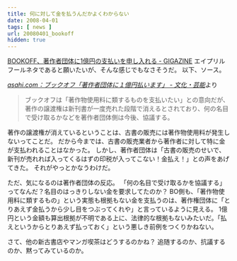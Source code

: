 ```yaml
---
title: 何に対して金を払うんだかよくわからない
date: 2008-04-01
tags: [ news ]
url: 20080401_bookoff
hidden: true
---
```

<a href="http://gigazine.net/index.php?/news/comments/20080401_bookoff/">BOOKOFF、著作者団体に1億円の支払いを申し入れる - GIGAZINE</a>
エイプリルフールネタであると願いたいが、そんな感じでもなさそうだ。
以下、ソース。

<cite><a href="http://www.asahi.com/culture/update/0401/TKY200803310390.html">asahi.com：ブックオフ「著作者団体に１億円払います」 - 文化・芸能</a></cite>より
<blockquote>ブックオフは「著作物使用料に類するものを支払いたい」との意向だが、著作の譲渡権は新刊書が一度売れた段階で消えるとされており、何の名目で受け取るかなどを著作者団体側は今後、協議する。</blockquote>

著作の譲渡権が消えているということは、古書の販売には著作物使用料が発生しないってことだ。
だから今までは、古書の販売業者から著作者に対して特に金が支払われることはなかった。
しかし、著作者団体は「古書の販売のせいで、新刊が売れれば入ってくるはずの印税が入ってこない！金払え！」との声をあげてきた。
それがやっとかなうわけだ。

ただ、気になるのは著作者団体の反応。
「何の名目で受け取るかを協議する」ってなんだ？名目のはっきりしない金を要求してたのか？
BO側も、「著作物使用料に類するもの」という実態も根拠もない金を支払うのは、著作権団体に「とりあえず金払うから少し目をつぶってくれや」と言っているように見える。
1億円という金額も算出根拠が不明である上に、法律的な根拠もないみたいだ。「払えというからとりあえず払っておく」という悪しき前例をつくりかねない。

さて、他の新古書店やマンガ喫茶はどうするのかね？
追随するのか、抗議するのか、黙ってみているのか。
